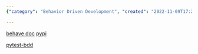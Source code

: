 ```yaml
---
{"category": "Behavior Driven Development", "created": "2022-11-09T17:22:41.728Z", "date": "2022-11-09 17:22:41", "description": "BDD (Behavior Driven Development) is a software development approach that combines the benefits of Test-Driven Development (TDD) and Domain-Driven Design (DDD). It emphasizes writing tests in a human-readable format using natural language, allowing for better collaboration between stakeholders. The content provides resources for two popular BDD frameworks: Behave and pytest-bdd.", "modified": "2022-11-09T17:23:32.852Z", "tags": ["BDD", "Software development", "Test-Driven Development", "Domain-Driven Design", "Human-readable tests", "Behave", "pytest-bdd"], "title": "BDD behavior driven development"}

---
```


[behave doc](https://behave.readthedocs.io/en/stable/tutorial.html#python-step-implementations) [pypi](https://pypi.org/project/behave/)

[pytest-bdd](https://pypi.org/project/pytest-bdd/)
